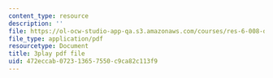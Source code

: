 ```yaml
---
content_type: resource
description: ''
file: https://ol-ocw-studio-app-qa.s3.amazonaws.com/courses/res-6-008-digital-signal-processing-spring-2011/472eccab072313657550c9ca82c113f9_oJv4dsUID0Q.pdf
file_type: application/pdf
resourcetype: Document
title: 3play pdf file
uid: 472eccab-0723-1365-7550-c9ca82c113f9
---
```

